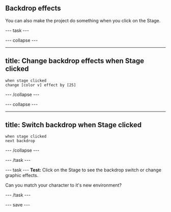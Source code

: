 ## Backdrop effects

You can also make the project do something when you click on the Stage.

--- task ---

--- collapse ---

---
title: Change backdrop effects when Stage clicked
---

```blocks3
when stage clicked
change [color v] effect by [25]
```

--- /collapse ---


--- collapse ---

---
title: Switch backdrop when Stage clicked
---

```blocks3
when stage clicked
next backdrop
```

--- /collapse ---

--- /task ---

--- task ---
**Test:** Click on the Stage to see the backdrop switch or change graphic effects. 

Can you match your character to it's new environment?

--- /task ---

--- save ---

